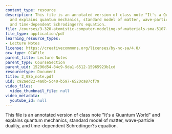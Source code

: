 ```yaml
---
content_type: resource
description: This file is an annotated version of class note "It's a Quantum World"
  and explains quantum mechanics, standard model of matter, wave-particle duality,
  and time-dependent Schrodinger?s equation.
file: /courses/3-320-atomistic-computer-modeling-of-materials-sma-5107-spring-2005/c92aed224a0b5c40b5976520ca87cf79_2_08b_note.pdf
file_type: application/pdf
learning_resource_types:
- Lecture Notes
license: https://creativecommons.org/licenses/by-nc-sa/4.0/
ocw_type: OCWFile
parent_title: Lecture Notes
parent_type: CourseSection
parent_uid: 15296d54-84c9-9da1-6512-15965923b1cd
resourcetype: Document
title: 2_08b_note.pdf
uid: c92aed22-4a0b-5c40-b597-6520ca87cf79
video_files:
  video_thumbnail_file: null
video_metadata:
  youtube_id: null
---
```

This file is an annotated version of class note "It's a Quantum World" and explains quantum mechanics, standard model of matter, wave-particle duality, and time-dependent Schrodinger?s equation.